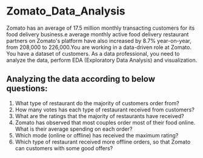 # Zomato_Data_Analysis

Zomato has an average of 17.5 million monthly transacting customers for its food delivery business.e average monthly active food delivery restaurant partners on Zomato's platform have also increased by 8.7% year-on-year, from 208,000 to 226,000.You are working in a data-driven role at Zomato. You have a dataset of customers. As a data professional, you need to analyze the data, perform EDA (Exploratory Data Analysis) and visualization.

## Analyzing the data according to below questions:
1. ﻿﻿﻿What type of restaurant do the majority of customers order from?
2. ﻿﻿How many votes has each type of restaurant received from customers?
3. ﻿﻿﻿What are the ratings that the majority of restaurants have received?
4. ﻿﻿Zomato has observed that most couples order most of their food online. What is their average spending on each order?
5. ﻿﻿﻿Which mode (online or offline) has received the maximum rating?
6. ﻿﻿﻿Which type of restaurant received more offline orders, so that Zomato can customers with some good offers?
